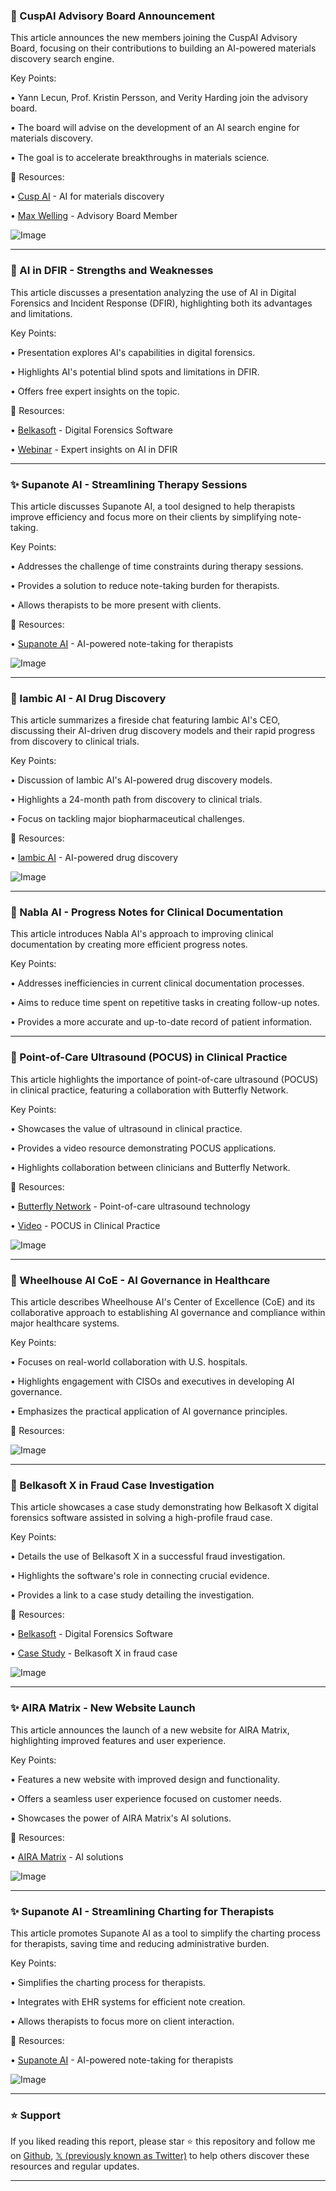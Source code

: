 ### 🤖 CuspAI Advisory Board Announcement

This article announces the new members joining the CuspAI Advisory Board, focusing on their contributions to building an AI-powered materials discovery search engine.

Key Points:

•  Yann Lecun, Prof. Kristin Persson, and Verity Harding join the advisory board.


•  The board will advise on the development of an AI search engine for materials discovery.


•  The goal is to accelerate breakthroughs in materials science.


🔗 Resources:

• [Cusp AI](https://x.com/cusp_ai) - AI for materials discovery


• [Max Welling](https://x.com/wellingmax) -  Advisory Board Member


![Image](https://pbs.twimg.com/media/GlQVsz_WgAArcDr?format=jpg&name=small)


---

### 🤖 AI in DFIR - Strengths and Weaknesses

This article discusses a presentation analyzing the use of AI in Digital Forensics and Incident Response (DFIR), highlighting both its advantages and limitations.

Key Points:

•  Presentation explores AI's capabilities in digital forensics.


•  Highlights AI's potential blind spots and limitations in DFIR.


•  Offers free expert insights on the topic.


🔗 Resources:

• [Belkasoft](https://x.com/Belkasoft) - Digital Forensics Software


• [Webinar](https://eu1.hubs.ly/H0hfPzz0) -  Expert insights on AI in DFIR


---

### ✨ Supanote AI - Streamlining Therapy Sessions

This article discusses Supanote AI, a tool designed to help therapists improve efficiency and focus more on their clients by simplifying note-taking.

Key Points:

•  Addresses the challenge of time constraints during therapy sessions.


•  Provides a solution to reduce note-taking burden for therapists.


•  Allows therapists to be more present with clients.


🔗 Resources:

• [Supanote AI](http://Supanote.ai) - AI-powered note-taking for therapists


![Image](https://pbs.twimg.com/media/GlQVsz_WgAArcDr?format=jpg&name=small)

---

### 🚀 Iambic AI - AI Drug Discovery

This article summarizes a fireside chat featuring Iambic AI's CEO, discussing their AI-driven drug discovery models and their rapid progress from discovery to clinical trials.

Key Points:

•  Discussion of Iambic AI's AI-powered drug discovery models.


•  Highlights a 24-month path from discovery to clinical trials.


•  Focus on tackling major biopharmaceutical challenges.


🔗 Resources:

• [Iambic AI](https://x.com/iambic_ai) - AI-powered drug discovery


![Image](https://pbs.twimg.com/media/Gk5vTMpWMAAa5zo?format=jpg&name=small)


---

### 🤖 Nabla AI - Progress Notes for Clinical Documentation

This article introduces Nabla AI's approach to improving clinical documentation by creating more efficient progress notes.

Key Points:

•  Addresses inefficiencies in current clinical documentation processes.


•  Aims to reduce time spent on repetitive tasks in creating follow-up notes.


•  Provides a more accurate and up-to-date record of patient information.


---

### 🤖 Point-of-Care Ultrasound (POCUS) in Clinical Practice

This article highlights the importance of point-of-care ultrasound (POCUS) in clinical practice, featuring a collaboration with Butterfly Network.

Key Points:

•  Showcases the value of ultrasound in clinical practice.


•  Provides a video resource demonstrating POCUS applications.


•  Highlights collaboration between clinicians and Butterfly Network.


🔗 Resources:

• [Butterfly Network](https://x.com/ButterflyNetInc) - Point-of-care ultrasound technology


• [Video](https://youtube.com/watch?v=-C_si6dD8J4&lc=Ugw7KtfyOZQPRH_U2nJ4AaABAg&ab_channel=PrerakJuthani) -  POCUS in Clinical Practice


![Image](https://pbs.twimg.com/media/GlIf4xvXUAA452i?format=jpg&name=small)


---

### 🤖 Wheelhouse AI CoE - AI Governance in Healthcare

This article describes Wheelhouse AI's Center of Excellence (CoE) and its collaborative approach to establishing AI governance and compliance within major healthcare systems.

Key Points:

•  Focuses on real-world collaboration with U.S. hospitals.


•  Highlights engagement with CISOs and executives in developing AI governance.


•  Emphasizes the practical application of AI governance principles.


🔗 Resources:


![Image](https://pbs.twimg.com/ext_tw_video_thumb/1896896276320436224/pu/img/JDLWuISjuoj-oVUr.jpg)


---

### 🤖 Belkasoft X in Fraud Case Investigation

This article showcases a case study demonstrating how Belkasoft X digital forensics software assisted in solving a high-profile fraud case.

Key Points:

•  Details the use of Belkasoft X in a successful fraud investigation.


•  Highlights the software's role in connecting crucial evidence.


•  Provides a link to a case study detailing the investigation.


🔗 Resources:

• [Belkasoft](https://x.com/Belkasoft) - Digital Forensics Software


• [Case Study](https://eu1.hubs.ly/H0hd2fk0) - Belkasoft X in fraud case


![Image](https://pbs.twimg.com/media/GlHMDYNWUAATIJb?format=jpg&name=small)


---

### ✨ AIRA Matrix - New Website Launch

This article announces the launch of a new website for AIRA Matrix, highlighting improved features and user experience.

Key Points:

•  Features a new website with improved design and functionality.


•  Offers a seamless user experience focused on customer needs.


•  Showcases the power of AIRA Matrix's AI solutions.


🔗 Resources:

• [AIRA Matrix](http://airamatrix.com) - AI solutions


![Image](https://pbs.twimg.com/ext_tw_video_thumb/1895364943643381760/pu/img/UlDre9GXL4w-wzwN.jpg)


---

### ✨ Supanote AI - Streamlining Charting for Therapists

This article promotes Supanote AI as a tool to simplify the charting process for therapists, saving time and reducing administrative burden.

Key Points:

•  Simplifies the charting process for therapists.


•  Integrates with EHR systems for efficient note creation.


•  Allows therapists to focus more on client interaction.


🔗 Resources:

• [Supanote AI](http://Supanote.ai) - AI-powered note-taking for therapists


![Image](https://pbs.twimg.com/ext_tw_video_thumb/1895715663965990912/pu/img/MVvlGkkB-evxwKFH.jpg)


---

### ⭐️ Support

If you liked reading this report, please star ⭐️ this repository and follow me on [Github](https://github.com/Drix10), [𝕏 (previously known as Twitter)](https://x.com/DRIX_10_) to help others discover these resources and regular updates.

---